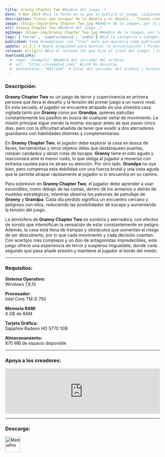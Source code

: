 ```yaml
---
title: Granny Chapter Two #Nombre del juego :)
date: 4 Nov 2024 #Acá la fecha en la que se publicó el juego, siguiendo este formato: Dia "30", Mes "Oct", Año "2024" = como debe quedar: 30 Oct 2024
description: Tienes que escapar de la Abuela y el Abuelo... Tienes cinco días. #Acá una mini descripción del juego
image: /blogs-img/Granny Chapter Two.jpg #Nombre de la imagen, por lo general es exactamente el mismo nombre que el juego excluyendo lo ":" (Dos puntos)
alt: Granny Chapter Two #Nombre del juego :)
ogImage: /blogs-img/Granny Chapter Two.jpg #Nombre de la imagen, por lo general es exactamente el mismo nombre que el juego excluyendo lo ":" (Dos puntos)
tags: ['terror', 'supervivencia', 'indie'] #Acá la categoría o categorías del juego, si es más de una se coloca en este formato: ['categoría1', 'categoría2']
published: true #reemplazar con "true" para que aparezca como publicado
update: v1.2.1 # Nueva propiedad para mostrar la actualización | Formato: v1.0.0
release: Kirigiri #Acá el release (el que hizo el crack del juego) | Formato: Nicolhetti
downloadLinks:
  #- name: "Example1" #Nombre del servidor del archivo
  #  url: "https://example1.com/" #Link de descarga
  #  buttonColor: "#0171F0"  # Color del servidor del archivo | Formato hexadecimal | MediaFire: #0171F0 | Buzzheavier: #FF6600 |
---
```


<!--En VSCode seleccionando una palabra, por ejemplo: "Granny Chapter Two" y apretando Ctrl+F2 se seleccionan todas las palabras iguales-->

### Descripción:
**Granny Chapter Two** es un juego de terror y supervivencia en primera persona que lleva el desafío y la tensión del primer juego a un nuevo nivel. En esta secuela, el jugador se encuentra atrapado en una siniestra casa vigilada tanto por **Granny** como por **Grandpa**, quienes patrullan constantemente los pasillos en busca de cualquier señal de movimiento. La misión principal sigue siendo la misma: escapar antes de que pasen cinco días, pero con la dificultad añadida de tener que evadir a dos aterradores guardianes con habilidades distintas y complementarias.

En **Granny Chapter Two**, el jugador debe explorar la casa en busca de llaves, herramientas y otros objetos útiles que desbloqueen puertas, rompan candados y abran rutas de escape. **Granny** tiene el oído agudo y reaccionará ante el menor ruido, lo que obliga al jugador a moverse con extrema cautela para no atraer su atención. Por otro lado, **Grandpa** no oye bien, pero compensa esta debilidad con una fuerza brutal y una vista aguda que le permite atrapar rápidamente al jugador si lo encuentra en su camino.

Para sobrevivir en **Granny Chapter Two**, el jugador debe aprender a usar escondites, como debajo de las camas, dentro de los armarios o detrás de muebles estratégicos, mientras observa los patrones de patrullaje de **Granny** y **Grandpa**. Cada día perdido significa un encuentro cercano y peligroso con ellos, reduciendo las posibilidades de escape y aumentando la tensión del juego.

La atmósfera de **Granny Chapter Two** es sombría y aterradora, con efectos de sonido que intensifican la sensación de estar constantemente en peligro. Además, la casa está llena de trampas y obstáculos que aumentan el riesgo de ser descubierto, por lo que cada movimiento y cada decisión cuentan. Con acertijos más complejos y un dúo de antagonistas impredecibles, este juego ofrece una experiencia de terror y suspenso inigualable, donde cada segundo que pasa añade presión y mantiene al jugador al borde del miedo.
<!--Prompt para Chat-GPT: Hazme una descripción para el juego "Granny Chapter Two" y cada que menciones "Granny Chapter Two" ponlo en negrita -->

---

### Requisitos:
**Sistema Operativo:**  
Windows 7,8,10

**Procesador:**  
Intel Core TM i5 750

**Memoria RAM:**  
4 GB de RAM

**Tarjeta Gráfica:**  
Sapphire Radeon HD 5770 1GB

**Almacenamiento:**  
870 MB de espacio disponible

<!--Si falta o sobra un requisito se quita o se agrega manteniendo el mismo formato-->

---

### Apoya a los creadores:
<iframe src="https://store.steampowered.com/widget/1205040/" frameborder="0" style="background-color: transparent; width: 100% !important; aspect-ratio: 646 / 190;"></iframe>

<!--Reemplazar los numeros (AppID) del juego (en este caso 2668510) por el numero (AppID) correspondiente con el juego a publicar-->
<!--El AppID se encuentra en la URL del Juego en Steam-->

---

### Descarga:

[<img src="https://gist.github.com/cxmeel/0dbc95191f239b631c3874f4ccf114e2/raw/download.svg" alt="Mediafire" height="50" />](https://www.mediafire.com/file/a701ipd26zyl9sk/Granny_Chapter_Two.zip/file)

<!-- # se debe reemplazar por el link de descarga-->

<!--NOMBRE-DEL-SERVICIO se debe reemplazar por el servicio donde está subido el juego-->